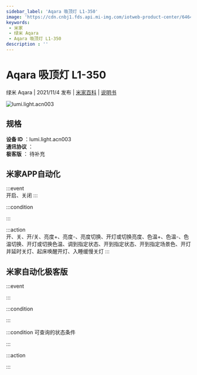 ```yaml
---
sidebar_label: 'Aqara 吸顶灯 L1-350'
image: 'https://cdn.cnbj1.fds.api.mi-img.com/iotweb-product-center/6464250e5f55aac408cb73fb48d96b16_1624246376477.png?GalaxyAccessKeyId=AKVGLQWBOVIRQ3XLEW&Expires=9223372036854775807&Signature=1E+f27X48cq9XpkavqmUyOfcu9Q='
keywords: 
 - 米家
 - 绿米 Aqara
 - Aqara 吸顶灯 L1-350
description : ''
---
```

# Aqara 吸顶灯 L1-350

绿米 Aqara | 2021/11/4 发布 | [米家百科](https://home.mi.com/webapp/content/baike/product/index.html?model=lumi.light.acn003) | [说明书](https://home.mi.com/views/introduction.html?model=lumi.light.acn003&region=cn)

![lumi.light.acn003](https://cdn.cnbj1.fds.api.mi-img.com/iotweb-product-center/6464250e5f55aac408cb73fb48d96b16_1624246376477.png?GalaxyAccessKeyId=AKVGLQWBOVIRQ3XLEW&Expires=9223372036854775807&Signature=1E+f27X48cq9XpkavqmUyOfcu9Q=)

## 规格  
> 
**设备 ID** ：lumi.light.acn003  
**通讯协议** ：  
**极客版**  ： 待补充 


## 米家APP自动化  

:::event  
开启、关闭
:::

:::condition  

:::

:::action   
开、关、开/关、亮度+、亮度-、亮度切换、开灯或切换亮度、色温+、色温-、色温切换、开灯或切换色温、调到指定状态、开到指定状态、开到指定场景色、开灯并延时关灯、起床唤醒开灯、入睡缓慢关灯
:::

## 米家自动化极客版  

:::event  

:::

:::condition  

:::

:::condition 可查询的状态条件  

:::

:::action  

:::

        
